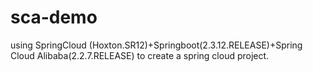 # sca-demo
using SpringCloud (Hoxton.SR12)+Springboot(2.3.12.RELEASE)+Spring Cloud Alibaba(2.2.7.RELEASE) to create a spring cloud project.
